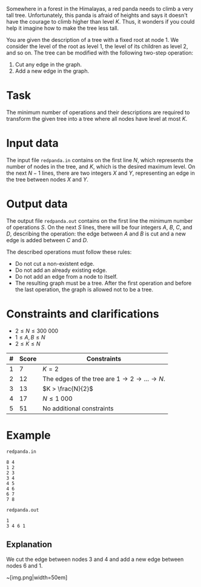 Somewhere in a forest in the Himalayas, a red panda needs to climb a very tall tree. Unfortunately, this panda is afraid of heights and says it doesn't have the courage to climb higher than level $K$. Thus, it wonders if you could help it imagine how to make the tree less tall.

You are given the description of a tree with a fixed root at node $1$. We consider the level of the root as level $1$, the level of its children as level $2$, and so on. The tree can be modified with the following two-step operation:
   1. Cut any edge in the graph.
   2. Add a new edge in the graph.

# Task

The minimum number of operations and their descriptions are required to transform the given tree into a tree where all nodes have level at most $K$.

# Input data

The input file `redpanda.in` contains on the first line $N$, which represents the number of nodes in the tree, and $K$, which is the desired maximum level. On the next $N - 1$ lines, there are two integers $X$ and $Y$, representing an edge in the tree between nodes $X$ and $Y$.

# Output data

The output file `redpanda.out` contains on the first line the minimum number of operations $S$. On the next $S$ lines, there will be four integers $A$, $B$, $C$, and $D$, describing the operation: the edge between $A$ and $B$ is cut and a new edge is added between $C$ and $D$.

The described operations must follow these rules:
   * Do not cut a non-existent edge.
   * Do not add an already existing edge.
   * Do not add an edge from a node to itself.
   * The resulting graph must be a tree. After the first operation and before the last operation, the graph is allowed not to be a tree.

# Constraints and clarifications

* $2 \leq N \leq 300\ 000$
* $1 \leq A, B \leq N$
* $2 \leq K \leq N$

| # | Score | Constraints                                      |
| - | ----- | ------------------------------------------------ |
| 1 |    7  | $K = 2$                                          |
| 2 |   12  | The edges of the tree are $1 \rightarrow 2 \rightarrow \ldots \rightarrow N$.|
| 3 |   13  | $K > \frac{N}{2}$                                |
| 4 |   17  | $N \leq 1\ 000$                                  |
| 5 |   51  | No additional constraints                        |

# Example

`redpanda.in`
```
8 4
1 2
2 3
3 4
4 5
4 6
6 7
7 8
```

`redpanda.out`
```
1
3 4 6 1
```

## Explanation

We cut the edge between nodes $3$ and $4$ and add a new edge between nodes $6$ and $1$.

~[img.png|width=50em]